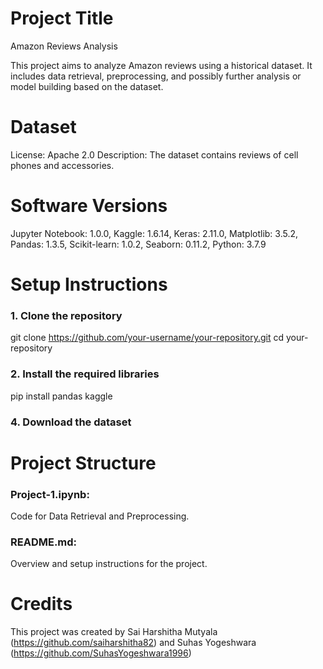 # Project Title
Amazon Reviews Analysis

This project aims to analyze Amazon reviews using a historical dataset. It includes data retrieval, preprocessing, and possibly further analysis or model building based on the dataset.
# Dataset
License: Apache 2.0
Description: The dataset contains reviews of cell phones and accessories.
# Software Versions
Jupyter Notebook: 1.0.0, Kaggle: 1.6.14, Keras: 2.11.0, Matplotlib: 3.5.2, Pandas: 1.3.5, Scikit-learn: 1.0.2, Seaborn: 0.11.2, Python: 3.7.9
# Setup Instructions
### 1. Clone the repository

   git clone https://github.com/your-username/your-repository.git
  cd your-repository

### 2. Install the required libraries

   pip install pandas kaggle
   
### 4. Download the dataset

# Project Structure
### Project-1.ipynb: 

Code for Data Retrieval and Preprocessing.

### README.md: 

Overview and setup instructions for the project.
# Credits
This project was created by Sai Harshitha Mutyala (https://github.com/saiharshitha82) and Suhas Yogeshwara (https://github.com/SuhasYogeshwara1996)

